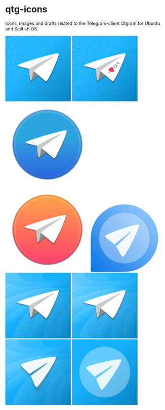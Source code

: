 # qtg-icons
Icons, images and drafts related to the Telegram-client Qtgram for Ubuntu and Sailfish OS.

![](qtg-icon1.png) ![](qtg-icon2.png) ![](qtg-icon3.png) ![](qtg-icon4.png) ![](qtg-icon5.png) ![](qtg-icon6.png) ![](qtg-icon7.png) ![](qtg-icon8.png) ![](qtg-icon9.png)
